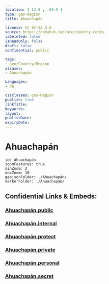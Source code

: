 ```yaml
---
location: [ 13.9 , -89.9 ] 
type: geo-Region
title: Ahuachapán

license: CC BY-SA 4.0
source: https://datahub.io/core/country-codes
isDeleted: false
isReadOnly: false
draft: false
confidential: public

tags:
- geo/Country/Region
aliases:
- Ahuachapán

Languages:
- de

cssclasses: geo-Region
publish: true
linkTitle: 
keywords: 
layout: 
publishDate: 
expiryDate: 
---
```


# Ahuachapán

```leaflet
id: Ahuachapán
zoomFeatures: true 
minZoom: 2 
maxZoom: 18
geojsonFolder: ./Ahuachapán/
markerFolder: ./Ahuachapán/
```


## Confidential Links & Embeds: 

### [Ahuachapán.public](/_public/\Earth\Continent\America~Central\El_Salvador\Departments~El_SalvadorAhuachapán.public.md) 

### [Ahuachapán.internal](/_internal/\Earth\Continent\America~Central\El_Salvador\Departments~El_SalvadorAhuachapán.internal.md) 

### [Ahuachapán.protect](/_protect/\Earth\Continent\America~Central\El_Salvador\Departments~El_SalvadorAhuachapán.protect.md) 

### [Ahuachapán.private](/_private/\Earth\Continent\America~Central\El_Salvador\Departments~El_SalvadorAhuachapán.private.md) 

### [Ahuachapán.personal](/_personal/\Earth\Continent\America~Central\El_Salvador\Departments~El_SalvadorAhuachapán.personal.md) 

### [Ahuachapán.secret](/_secret/\Earth\Continent\America~Central\El_Salvador\Departments~El_SalvadorAhuachapán.secret.md)

